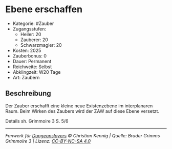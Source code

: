 # Ebene erschaffen

- Kategorie: #Zauber
- Zugangsstufen:
  - Heiler: 20
  - Zauberer: 20
  - Schwarzmagier: 20
- Kosten: 2025
- Zauberbonus: 0
- Dauer: Permanent
- Reichweite: Selbst
- Abklingzeit: W20 Tage
- Art: Zaubern

## Beschreibung

Der Zauber erschafft eine kleine neue Existenzebene im interplanaren Raum. Beim Wirken des Zaubers wird der ZAW auf diese Ebene versetzt.



Details sh. Grimmoire 3 S. 5/6

---

_Fanwerk für [Dungeonslayers](https://www.dungeonslayers.net/) © Christian Kennig | Quelle: Bruder Grimms Grimmoire 3 | Lizenz: [CC-BY-NC-SA 4.0](https://creativecommons.org/licenses/by-nc-sa/4.0/deed.de)_

